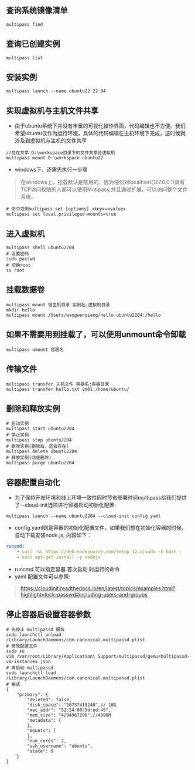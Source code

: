 ## 查询系统镜像清单
```shell
multipass find
```

## 查询已创建实例
```shell
multipass list
```

## 安装实例
```shell
multipass launch --name ubuntu22 22.04
```

## 实现虚拟机与主机文件共享
- 由于ubuntu系统下并没有丰富的可视化操作界面，代码编辑也不方便。我们希望ubuntu仅作为运行环境，具体的代码编辑在主机环境下完成，这时候就涉及到虚拟机与主机的文件共享
```shell
//挂在共享 D:\workspace目录下的文件共享给虚拟机
multipass mount D:\workspace ubuntu22
```
- windows下，还需先执行一步骤
> 在windows上，挂载默认是禁用的，因为任何对localhost(127.0.0.1)具有TCP访问权限的人都可以使用Mutipass,并且通过扩展，可以访问整个文件系统。

```shell
# 命令范例multipass set [options] <key>=<value>
multipass set local.privileged-mounts=true
```

## 进入虚拟机
```shell
multipass shell ubuntu2204
# 设置密码
sudo passwd
# 切换root
su root
```
## 挂载数据卷
```shell
multipass mount 宿主机目录 实例名:虚拟机目录
mkdir hello
multipass mount /Users/wangwenqiang/hello ubuntu2204:/hello
```
## 如果不需要用到挂载了，可以使用unmount命令卸载
```shell
multipass umount 容器名
```

## 传输文件
```shell
multipass transfer 主机文件 容器名:容器目录
multipass transfer hello.txt vm01:/home/ubuntu/
```

## 删除和释放实例
```shell
# 启动实例
multipass start ubuntu2204
# 停止实例
multipass stop ubuntu2204
# 删除实例(删除后，还会存在)
multipass delete ubuntu2204
# 释放实例(彻底删除)
multipass purge ubuntu2204
```

## 容器配置自动化
- 为了保持开发环境和线上环境一致性同时节省部署时间multipass给我们提供了--cloud-init选项进行容器启动初始化配置:
```shell
multipass launch --name ubuntu2204 --cloud-init config.yaml
```
- config.yaml则是容器的初始化配置文件，如果我们想在初始化容器的时候，自动下载安装node.js, 内容如下：
```yaml
runcmd:
	- curl -sL https://deb.nodesource.com/setup_12.x|sudo -E bash -
	- sudo apt-get install -y nodejs
```
- runcmd 可以指定容器 首次启动 时运行的命令
- yaml 配置文件可以参照:
> https://cloudinit.readthedocs.io/en/latest/topics/examples.html?highlight=lock-passwd#including-users-and-groups
## 停止容器后设置容器参数
```
# 先停止 multipassd 服务
sudo launchctl unload /Library/LaunchDaemons/com.canonical.multipassd.plist
# 修改配置文件
sudo su
vim /var/root/Library/Application\ Support/multipassd/qemu/multipassd-vm-instances.json
# 再启动 multipassd
sudo launchctl load /Library/LaunchDaemons/com.canonical.multipassd.plist
# 格式
{
    "primary": {
        "deleted": false,
        "disk_space": "10737418240",// 10G
        "mac_addr": "52:54:00:5d:ed:45",
        "mem_size": "4294967296",//4096M
        "metadata": {
        },
        "mounts": [
        ],
        "num_cores": 2,
        "ssh_username": "ubuntu",
        "state": 0
    }
}


```

